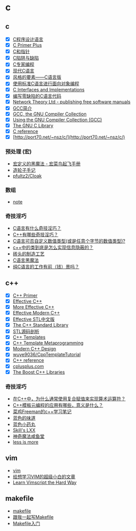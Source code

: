 # c

## c

- [x] [C程序设计语言](https://book.douban.com/subject/1139336/)
- [x] [C Primer Plus](https://book.douban.com/subject/1240002/)
- [x] [C和指针](https://book.douban.com/subject/3012360/)
- [x] [C陷阱与缺陷](https://book.douban.com/subject/2778632/)
- [x] [C专家编程](https://book.douban.com/subject/2377310/)
- [x] [现代C语言](http://icube-icps.unistra.fr/img_auth.php/d/db/ModernC.pdf)
- [x] [风格的要素——C语言版](http://www.oualline.com/books.free/style/index.html)
- [x] [使用标准C语言进行面向对象编程](https://www.cs.rit.edu/~ats/books/ooc.pdf)
- [x] [C Interfaces and Implementations](https://book.douban.com/subject/1826292/)
- [x] [编写零缺陷的C语言代码](http://www.duckware.com/bugfreec/index.html)
- [x] [Network Theory Ltd - publishing free software manuals](http://www.network-theory.co.uk/)
- [x] [GCC简介](http://www.network-theory.co.uk/docs/gccintro/)
- [x] [GCC, the GNU Compiler Collection](https://gcc.gnu.org/)
- [x] [Using the GNU Compiler Collection (GCC)](https://gcc.gnu.org/onlinedocs/gcc/)
- [x] [The GNU C Library](https://www.gnu.org/software/libc/manual/)
- [x] [C reference](https://en.cppreference.com/w/c)
- [x] [http://port70.net/~nsz/c/](http://port70.net/~nsz/c/)

### 预处理 (宏)

- [宏定义的黑魔法 - 宏菜鸟起飞手册](https://onevcat.com/2014/01/black-magic-in-macro/)
- [造轮子手记](https://zhuanlan.zhihu.com/wheel-creatation)
- [pfultz2/Cloak](https://github.com/pfultz2/Cloak)

### 数组

- [note](c/array)

### 奇技淫巧

- [C语言有什么奇技淫巧？](https://www.zhihu.com/question/27417946)
- [C++有哪些奇技淫巧？](https://www.zhihu.com/question/27338446)
- [C语言可否自定义数值类型(或是任意个字节的数值类型)?](https://www.zhihu.com/question/30956458)
- [c++中的类到底是怎么实现信息隐蔽的？](https://www.zhihu.com/question/263672254)
- [砖头的制造工艺](https://zhuanlan.zhihu.com/c_148841715)
- [C语言黑魔法](https://zhuanlan.zhihu.com/c_83697357)
- [纯C语言的工作有前（钱）景吗？](https://www.zhihu.com/question/30292024)

## c++

- [x] [C++ Primer](https://book.douban.com/subject/24089577/)
- [x] [Effective C++](https://book.douban.com/subject/1842426/)
- [x] [More Effective C++](https://book.douban.com/subject/5908727/)
- [x] [Effective Modern C++](https://book.douban.com/subject/25923597/)
- [x] [Effective STL中文版](https://book.douban.com/subject/1792179/)
- [x] [The C++ Standard Library](https://book.douban.com/subject/1110941/)
- [x] [STL源码剖析](https://book.douban.com/subject/1110934/)
- [x] [C++ Templates](https://book.douban.com/subject/2378124/)
- [x] [C++ Template Metaprogramming](https://book.douban.com/subject/4136223/)
- [x] [Modern C++ Design](https://book.douban.com/subject/1119904/)
- [x] [wuye9036/CppTemplateTutorial](https://github.com/wuye9036/CppTemplateTutorial)
- [x] [C++ reference](https://en.cppreference.com/w/)
- [x] [cplusplus.com](http://www.cplusplus.com/)
- [x] [The Boost C++ Libraries](https://theboostcpplibraries.com/)

### 奇技淫巧

- [在C++中，为什么通常使用复合赋值来实现算术运算符？](https://www.zhihu.com/question/35178911)
- [C++模板元编程的应用有哪些，意义是什么？](https://www.zhihu.com/question/21656266)
- [菜鸡Freeman的c++学习笔记](https://zhuanlan.zhihu.com/freemanscpp)
- [蓝色的味道](https://zhuanlan.zhihu.com/frozengene)
- [蓝色小药丸](https://zhuanlan.zhihu.com/sildenafil)
- [Skill's LXX](https://zhuanlan.zhihu.com/skillxx)
- [神奇魔法咸鱼堂](https://zhuanlan.zhihu.com/magicsaltyfish)
- [less is more](https://zhuanlan.zhihu.com/lessmore)

## vim

- [vim](https://github.com/gaoxinge/bible/tree/master/c/vim)
- [给想学习VIM的超级小白的文章](https://zhuanlan.zhihu.com/p/22530297)
- [Learn Vimscript the Hard Way](http://learnvimscriptthehardway.stevelosh.com/)

## makefile

- [makefile](https://github.com/gaoxinge/bible/tree/master/c/makefile)
- [跟我一起写Makefile](https://seisman.github.io/how-to-write-makefile)
- [Makefile入门](https://zhuanlan.zhihu.com/p/149346441)

